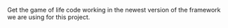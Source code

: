 Get the game of life code working in the newest version of the framework we are using for this project.